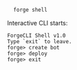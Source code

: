```sh
  forge shell
  ```
  Interactive CLI starts:
  ```
  ForgeCLI Shell v1.0
  Type `exit` to leave.
  forge> create bot
  forge> deploy
  forge> exit
  ```